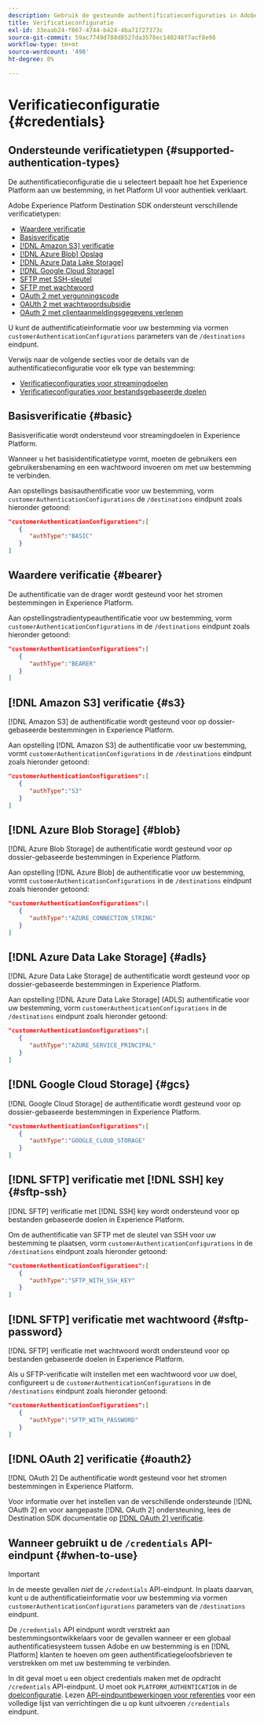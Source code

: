 ```yaml
---
description: Gebruik de gesteunde authentificatieconfiguraties in Adobe Experience Platform Destination SDK om gebruikers voor authentiek te verklaren en gegevens te activeren aan uw bestemmingspunt.
title: Verificatieconfiguratie
exl-id: 33eaab24-f867-4744-b424-4ba71727373c
source-git-commit: 59ac7749d788d8527da3578ec140248f7acf8e98
workflow-type: tm+mt
source-wordcount: '498'
ht-degree: 0%

---
```


# Verificatieconfiguratie {#credentials}

## Ondersteunde verificatietypen {#supported-authentication-types}

De authentificatieconfiguratie die u selecteert bepaalt hoe het Experience Platform aan uw bestemming, in het Platform UI voor authentiek verklaart.

Adobe Experience Platform Destination SDK ondersteunt verschillende verificatietypen:

* [Waardere verificatie](#bearer)
* [Basisverificatie](#basic)
* [[!DNL Amazon S3] verificatie](#s3)
* [[!DNL Azure Blob] Opslag](#blob)
* [[!DNL Azure Data Lake Storage]](#adls)
* [[!DNL Google Cloud Storage]](#gcs)
* [SFTP met SSH-sleutel](#sftp-ssh)
* [SFTP met wachtwoord](#sftp-password)
* [OAuth 2 met vergunningscode](#oauth2)
* [OAUth 2 met wachtwoordsubsidie](#oauth2)
* [OAuth 2 met clientaanmeldingsgegevens verlenen](#oauth2)

U kunt de authentificatieinformatie voor uw bestemming via vormen `customerAuthenticationConfigurations` parameters van de `/destinations` eindpunt.

Verwijs naar de volgende secties voor de details van de authentificatieconfiguratie voor elk type van bestemming:

* [Verificatieconfiguraties voor streamingdoelen](destination-configuration.md#customer-authentication-configurations)
* [Verificatieconfiguraties voor bestandsgebaseerde doelen](file-based-destination-configuration.md#customer-authentication-configurations)

## Basisverificatie {#basic}

Basisverificatie wordt ondersteund voor streamingdoelen in Experience Platform.

Wanneer u het basisidentificatietype vormt, moeten de gebruikers een gebruikersbenaming en een wachtwoord invoeren om met uw bestemming te verbinden.

Aan opstellings basisauthentificatie voor uw bestemming, vorm `customerAuthenticationConfigurations` de `/destinations` eindpunt zoals hieronder getoond:

```json
"customerAuthenticationConfigurations":[
   {
      "authType":"BASIC"
   }
]
```

## Waardere verificatie {#bearer}

De authentificatie van de drager wordt gesteund voor het stromen bestemmingen in Experience Platform.

Aan opstellingstradientypeauthentificatie voor uw bestemming, vorm `customerAuthenticationConfigurations` in de `/destinations` eindpunt zoals hieronder getoond:

```json
"customerAuthenticationConfigurations":[
   {
      "authType":"BEARER"
   }
]
```

## [!DNL Amazon S3] verificatie {#s3}

[!DNL Amazon S3] de authentificatie wordt gesteund voor op dossier-gebaseerde bestemmingen in Experience Platform.

Aan opstelling [!DNL Amazon S3] de authentificatie voor uw bestemming, vormt `customerAuthenticationConfigurations` in de `/destinations` eindpunt zoals hieronder getoond:

```json
"customerAuthenticationConfigurations":[
   {
      "authType":"S3"
   }
]
```

## [!DNL Azure Blob Storage] {#blob}

[!DNL Azure Blob Storage] de authentificatie wordt gesteund voor op dossier-gebaseerde bestemmingen in Experience Platform.

Aan opstelling [!DNL Azure Blob] de authentificatie voor uw bestemming, vormt `customerAuthenticationConfigurations` in de `/destinations` eindpunt zoals hieronder getoond:

```json
"customerAuthenticationConfigurations":[
   {
      "authType":"AZURE_CONNECTION_STRING"
   }
]
```

## [!DNL Azure Data Lake Storage] {#adls}

[!DNL Azure Data Lake Storage] de authentificatie wordt gesteund voor op dossier-gebaseerde bestemmingen in Experience Platform.

Aan opstelling [!DNL Azure Data Lake Storage] (ADLS) authentificatie voor uw bestemming, vorm `customerAuthenticationConfigurations` in de `/destinations` eindpunt zoals hieronder getoond:

```json
"customerAuthenticationConfigurations":[
   {
      "authType":"AZURE_SERVICE_PRINCIPAL"
   }
]
```

## [!DNL Google Cloud Storage] {#gcs}

[!DNL Google Cloud Storage] de authentificatie wordt gesteund voor op dossier-gebaseerde bestemmingen in Experience Platform.

```json
"customerAuthenticationConfigurations":[
   {
      "authType":"GOOGLE_CLOUD_STORAGE"
   }
]
```


## [!DNL SFTP] verificatie met [!DNL SSH] key {#sftp-ssh}

[!DNL SFTP] verificatie met [!DNL SSH] key wordt ondersteund voor op bestanden gebaseerde doelen in Experience Platform.

Om de authentificatie van SFTP met de sleutel van SSH voor uw bestemming te plaatsen, vorm `customerAuthenticationConfigurations` in de `/destinations` eindpunt zoals hieronder getoond:

```json
"customerAuthenticationConfigurations":[
   {
      "authType":"SFTP_WITH_SSH_KEY"
   }
]
```

## [!DNL SFTP] verificatie met wachtwoord {#sftp-password}

[!DNL SFTP] verificatie met wachtwoord wordt ondersteund voor op bestanden gebaseerde doelen in Experience Platform.

Als u SFTP-verificatie wilt instellen met een wachtwoord voor uw doel, configureert u de `customerAuthenticationConfigurations` in de `/destinations` eindpunt zoals hieronder getoond:

```json
"customerAuthenticationConfigurations":[
   {
      "authType":"SFTP_WITH_PASSWORD"
   }
]
```

## [!DNL OAuth 2] verificatie {#oauth2}

[!DNL OAuth 2] De authentificatie wordt gesteund voor het stromen bestemmingen in Experience Platform.

Voor informatie over het instellen van de verschillende ondersteunde [!DNL OAuth 2] en voor aangepaste [!DNL OAuth 2] ondersteuning, lees de Destination SDK documentatie op [[!DNL OAuth 2] verificatie](./oauth2-authentication.md).


## Wanneer gebruikt u de `/credentials` API-eindpunt {#when-to-use}

>[!IMPORTANT]
>
>In de meeste gevallen *niet* de `/credentials` API-eindpunt. In plaats daarvan, kunt u de authentificatieinformatie voor uw bestemming via vormen `customerAuthenticationConfigurations` parameters van de `/destinations` eindpunt.

De `/credentials` API eindpunt wordt verstrekt aan bestemmingsontwikkelaars voor de gevallen wanneer er een globaal authentificatiesysteem tussen Adobe en uw bestemming is en [!DNL Platform] klanten te hoeven om geen authentificatiegeloofsbrieven te verstrekken om met uw bestemming te verbinden.

In dit geval moet u een object credentials maken met de opdracht `/credentials` API-eindpunt. U moet ook `PLATFORM_AUTHENTICATION` in de [doelconfiguratie](./destination-configuration.md#destination-delivery). Lezen [API-eindpuntbewerkingen voor referenties](./credentials-configuration-api.md) voor een volledige lijst van verrichtingen die u op kunt uitvoeren `/credentials` eindpunt.
